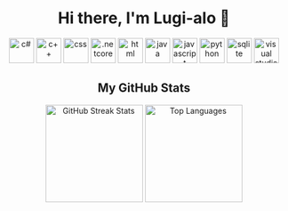 <h1 align="center">Hi there, I'm Lugi-alo 👋</h1>

<p align="center">
    <img src="https://devicon-website.vercel.app/api/csharp/original.svg" alt="c#" width="45" height="45"/>
    <img src="https://devicon-website.vercel.app/api/cplusplus/original.svg" alt="c++" width="45" height="45"/>
    <img src="https://devicon-website.vercel.app/api/css3/original.svg" alt="css" width="45" height="45"/>
    <img src="https://devicon-website.vercel.app/api/dotnetcore/original.svg" alt=".netcore" width="45" height="45"/>
    <img src="https://devicon-website.vercel.app/api/html5/original.svg" alt="html" width="45" height="45"/>
    <img src="https://devicon-website.vercel.app/api/java/original.svg" alt="java" width="45" height="45"/>
    <img src="https://devicon-website.vercel.app/api/javascript/original.svg" alt="javascript" width="45" height="45"/>
    <img src="https://devicon-website.vercel.app/api/python/original.svg" alt="python" width="45" height="45"/>
    <img src="https://devicon-website.vercel.app/api/sqlite/original.svg" alt="sqlite" width="45" height="45"/>
    <img src="https://devicon-website.vercel.app/api/visualstudio/plain.svg" alt="visual studio" width="45" height="45"/>
</p>

<h2 align="center"> My GitHub Stats</h2>
<div align="center">
    <picture>
        <source media="(prefers-color-scheme: dark)" srcset="https://github-readme-streak-stats.herokuapp.com/?user=Lugi-alo&theme=tokyonight&hide_border=false">
        <source media="(prefers-color-scheme: light)" srcset="https://github-readme-streak-stats.herokuapp.com/?user=Lugi-alo&theme=default&hide_border=false">
        <img src="https://github-readme-streak-stats.herokuapp.com/?user=Lugi-alo&theme=default&hide_border=false" alt="GitHub Streak Stats" height="175"/>
    </picture>
    <picture>
        <source media="(prefers-color-scheme: dark)" srcset="https://github-readme-stats.vercel.app/api/top-langs/?username=Lugi-alo&theme=tokyonight&hide_border=false&include_all_commits=true&count_private=false&layout=compact">
        <source media="(prefers-color-scheme: light)" srcset="https://github-readme-stats.vercel.app/api/top-langs/?username=Lugi-alo&theme=default&hide_border=false&include_all_commits=true&count_private=false&layout=compact">
        <img src="https://github-readme-stats.vercel.app/api/top-langs/?username=Lugi-alo&theme=default&hide_border=false&include_all_commits=true&count_private=false&layout=compact" alt="Top Languages" height="175"/>
    </picture>
</div>
